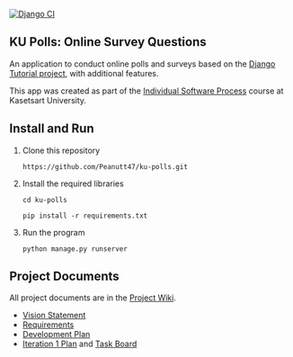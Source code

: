 [![Django CI](https://github.com/Peanutt47/ku-polls/actions/workflows/django.yml/badge.svg)](https://github.com/Peanutt47/ku-polls/actions/workflows/django.yml)
## KU Polls: Online Survey Questions 

An application to conduct online polls and surveys based
on the [Django Tutorial project][django-tutorial], with
additional features.

This app was created as part of the [Individual Software Process](
https://cpske.github.io/ISP) course at Kasetsart University.

## Install and Run

1. Clone this repository
    ```commandline
    https://github.com/Peanutt47/ku-polls.git
    ```
2. Install the required libraries
    ```commandline
    cd ku-polls
    ```
    ```commandline
    pip install -r requirements.txt
    ```
3. Run the program
    ```commandline
    python manage.py runserver
    ```

## Project Documents

All project documents are in the [Project Wiki](../../wiki/Home).

- [Vision Statement](../../wiki/Vision%20Statement)
- [Requirements](../../wiki/Requirements)
- [Development Plan](../../wiki/Development)
- [Iteration 1 Plan](../../wiki/Iteration%201%20Plan) and [Task Board](https://github.com/users/Peanutt47/projects/1)

[django-tutorial]: https://docs.djangoproject.com/en/3.1/intro/tutorial01/